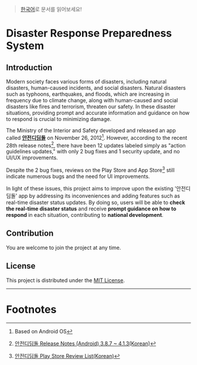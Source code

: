 > [한국어](../README.md)로 문서를 읽어보세요!

# Disaster Response Preparedness System
## Introduction
Modern society faces various forms of disasters, including natural disasters, human-caused incidents, and social disasters. Natural disasters such as typhoons, earthquakes, and floods, which are increasing in frequency due to climate change, along with human-caused and social disasters like fires and terrorism, threaten our safety. In these disaster situations, providing prompt and accurate information and guidance on how to respond is crucial to minimizing damage.

The Ministry of the Interior and Safety developed and released an app called **[안전디딤돌](https://www.mois.go.kr/frt/sub/a06/b11/safetyStep/screen.do)** on November 26, 2012[^id1]. However, according to the recent 28th release notes[^id2], there have been 12 updates labeled simply as "action guidelines updates," with only 2 bug fixes and 1 security update, and no UI/UX improvements.

Despite the 2 bug fixes, reviews on the Play Store and App Store[^id3] still indicate numerous bugs and the need for UI improvements.

In light of these issues, this project aims to improve upon the existing '안전디딤돌' app by addressing its inconveniences and adding features such as real-time disaster status updates. By doing so, users will be able to **check the real-time disaster status** and receive **prompt guidance on how to respond** in each situation, contributing to **national development**.

## Contribution
You are welcome to join the project at any time.

## License
This project is distributed under the [MIT License](LICENSE).

-------

# Footnotes
[^id1]: Based on Android OS
[^id2]: [안전디딤돌 Release Notes (Android) 3.8.7 ~ 4.1.3(Korean)](disasteralert_new/Release_Notes/release_notes.txt)
[^id3]: [안전디딤돌 Play Store Review List(Korean)](disasteralert_new/Release_Notes/play_store_review.md)
